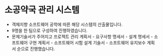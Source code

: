 소공약국 관리 시스템
===============

 - 객체지향 소프트웨어 공학에 따른 해당 시스템의 산출물입니다.
 - 9명을 한 팀으로 구성하여 진행하였습니다.
 - 문제기술서가 주어지고 프로젝트 관리 계획서 - 요구사항 명세서 - 설계 명세서 - 소프트웨어 구현 계획서 - 소프트웨어 시험 설계 기술서 - 소프트웨어 유지보수 계획서 순으로 진행했습니다.